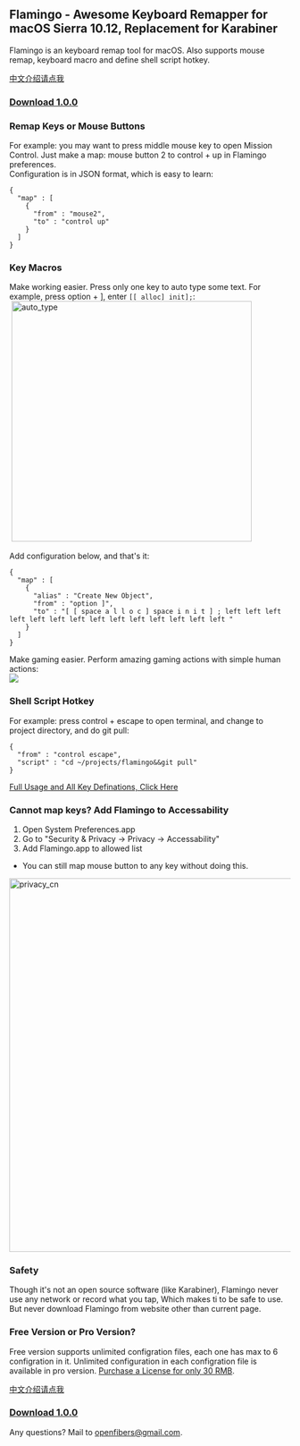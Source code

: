 ## Flamingo - Awesome Keyboard Remapper for macOS Sierra 10.12, Replacement for Karabiner

Flamingo is an keyboard remap tool for macOS. Also supports mouse remap, keyboard macro and define shell script hotkey.  

[中文介绍请点我](https://openfibers.github.io/flamingo/README_cn)

### [Download 1.0.0](https://github.com/OpenFibers/flamingo/raw/master/Apps/Flamingo.app_1.0.0.zip)

### Remap Keys or Mouse Buttons
For example: you may want to press middle mouse key to open Mission Control. Just make a map: mouse button 2 to control + up in Flamingo preferences.  
Configuration is in JSON format, which is easy to learn:  

```
{
  "map" : [
    {
      "from" : "mouse2",
      "to" : "control up"
    }
  ]
}
```

### Key Macros

Make working easier. Press only one key to auto type some text. For example, press option + ], enter `[[ alloc] init];`:  
![]()
<img src="https://github.com/OpenFibers/flamingo/raw/master/Images/autotype.gif" alt="auto_type" style="width: 430px;"/>

Add configuration below, and that's it:  

```
{
  "map" : [
    {
      "alias" : "Create New Object",
      "from" : "option ]",
      "to" : "[ [ space a l l o c ] space i n i t ] ; left left left left left left left left left left left left left left "
    }
  ]
}
```

Make gaming easier. Perform amazing gaming actions with simple human actions:  
![](https://github.com/OpenFibers/flamingo/raw/master/Images/dota2_kael.gif)

### Shell Script Hotkey

For example: press control + escape to open terminal, and change to project directory, and do git pull:  

```
{
  "from" : "control escape",
  "script" : "cd ~/projects/flamingo&&git pull"
}
```

[Full Usage and All Key Definations, Click Here](https://openfibers.github.io/flamingo/help)

### Cannot map keys? Add Flamingo to Accessability

1. Open System Preferences.app  
2. Go to "Security & Privacy -> Privacy -> Accessability"  
3. Add Flamingo.app to allowed list   
* You can still map mouse button to any key without doing this.  

<img src="https://github.com/OpenFibers/flamingo/raw/master/Images/privacy_en.png" alt="privacy_cn" style="width: 668px;"/>

### Safety
Though it's not an open source software (like Karabiner), Flamingo never use any network or record what you tap, Which makes ti to be safe to use.  
But never download Flamingo from website other than current page.  

### Free Version or Pro Version?
Free version supports unlimited configration files, each one has max to 6 configration in it. Unlimited configuration in each configration file is available in pro version. 
[Purchase a License for only 30 RMB](https://openfibers.github.io/flamingo/purchase).  

[中文介绍请点我](https://openfibers.github.io/flamingo/README_cn)

### [Download 1.0.0](https://github.com/OpenFibers/flamingo/raw/master/Apps/Flamingo.app_1.0.0.zip)

Any questions? Mail to [openfibers@gmail.com](mailto://openfibers@gmail.com).  

